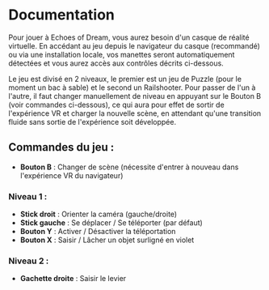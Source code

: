 # Documentation

Pour jouer à Echoes of Dream, vous aurez besoin d'un casque de réalité virtuelle. En accédant au jeu depuis le navigateur du casque (recommandé) ou via une installation locale, vos manettes seront automatiquement détectées et vous aurez accès aux contrôles décrits ci-dessous.

Le jeu est divisé en 2 niveaux, le premier est un jeu de Puzzle (pour le moment un bac à sable) et le second un Railshooter. Pour passer de l'un à l'autre, il faut changer manuellement de niveau en appuyant sur le Bouton B (voir commandes ci-dessous), ce qui aura pour effet de sortir de l'expérience VR et charger la nouvelle scène, en attendant qu'une transition fluide sans sortie de l'expérience soit développée. 

## Commandes du jeu : 

- **Bouton B** : Changer de scène (nécessite d'entrer à nouveau dans l'expérience VR du navigateur)

### Niveau 1 :
- **Stick droit** : Orienter la caméra (gauche/droite)
- **Stick gauche** : Se déplacer / Se téléporter (par défaut)
- **Bouton Y** : Activer / Désactiver la téléportation
- **Bouton X** : Saisir / Lâcher un objet surligné en violet

### Niveau 2 :
- **Gachette droite** : Saisir le levier
